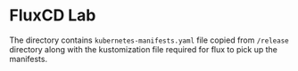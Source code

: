 # FluxCD Lab

The directory contains `kubernetes-manifests.yaml` file copied from `/release` directory
along with the kustomization file required for flux to pick up the manifests.
